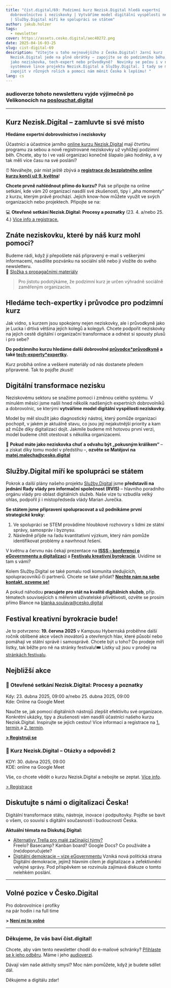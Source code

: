```yaml
---
title: "číst.digital/69: Podzimní kurz Nezisk.Digital hledá expertní
  dobrovolnictvo i neziskovky | Vytváříme model digitální vyspělosti neziskovky
  | Služby.Digital míří ke spolupráci se státem"
author: jakub.holzer
tags:
  - newsletter
cover: https://assets.cesko.digital/aec40272.png
date: 2025-04-16-03-25
slug: cist-digital-69
description: "Vítejte u toho nejnovějšího z Česko.Digital! Jarní kurz
  Nezisk.Digital jede na plné obrátky – zapojíte se do podzimního běhu, ať už
  jako neziskovka, tech-expert nebo průvodkyně?  Novinky se pečou i v naší
  systémové lince projektu Nezisk.Digital a Služby.Digital. I tady se můžete
  zapojit v různých rolích a pomoci nám měnit Česko k lepšímu! "
lang: cs
---
```

### audioverze tohoto newsletteru vyjde výjimečně po Velikonocích na [poslouchat.digital](https://poslouchat.digital)

- - -

## Kurz Nezisk.Digital – zamluvte si své místo

**Hledáme expertní dobrovolnictvo i neziskovky**  

Účastníci a účastnice jarního [online kurzu Nezisk.Digital](https://www.cesko.digital/projekty/nezisk-digital/kurz-nezisk-digital) mají čtvrtinu programu za sebou a nově registrované neziskovky už vyhlížejí podzimní běh. Chcete, aby to i ve vaší organizaci konečně šlapalo jako hodinky, a vy tak měli více času na své poslání?

⏰ Neváhejte, pár míst ještě zbývá a **[registrace do bezplatného online kurzu končí už 9. května](https://airtable.com/appBMJcLnBva02IEy/shrlymCJWH9WCdGRq)**!

**Chcete prvně nahlédnout přímo do kurzu?** Pak se připojte na online setkání, kde vám 20 organizací nasdílí své zkušenosti, tipy i „aha momenty“ z kurzu, kterým právě prochází. Jejich know-how můžete využít ve svých organizacích nebo projektech. 
Připojte se na: 

💻 **Otevřené setkání Nezisk.Digital: Procesy a poznatky** (23. 4. a/nebo 25. 4.) [Více info a registrace.](http://app.cesko.digital/events)

## Znáte neziskovku, které by náš kurz mohl pomoci?

Budeme rádi, když jí přepošlete náš připravený e-mail s veškerými informacemi, nasdílíte pozvánku na sociální sítě nebo ji vložíte do svého newsletteru.\
📎 [Složka s propagačními materiály](https://drive.google.com/drive/folders/1uszIK2WI1gbA7sIoEreue_2qctDUDuGo)

> Pro jistotu podotýkáme, že podzimní kurz je určen výhradně sociálně zaměřeným organizacím.

## Hledáme tech-expertky i průvodce pro podzimní kurz

Jak vidno, s kurzem jsou spokojeny nejen neziskovky, ale i průvodkyně jako je Lucka i drtivá většina jejích kolegů a kolegyň. Chcete podpořit neziskovky na jejich cestě digitální i organizační transformace a odnést si spousty plusů i pro sebe? 

**Do podzimního kurzu hledáme další dobrovolné [průvodce*průvodkyně](https://app.cesko.digital/opportunities/recP8PO9DhSXwERTr) a také [tech-experty*expertky](https://app.cesko.digital/opportunities/recGLCcg5xF0wsi5e).**

Kurz probíhá online a veškeré materiály od nás dostanete předem připravené. Tak to pojďte zkusit!

## Digitální transformace nezisku

Neziskovému sektoru se snažíme pomoci i změnou celého systému. V minulém měsíci jsme našli hned několik nadšených expertních dobrovolníků a dobrovolnic, se kterými **vytváříme** **model digitální vyspělosti neziskovky**. 

Model by měl sloužit jako diagnostický nástroj, který pomůže organizaci pochopit, v jakém je aktuálně stavu, co jsou její nejakutnější priority a kam až může díky digitalizaci dojít. Jakmile budeme mít hotovou první verzi, model budeme chtít otestovat s několika organizacemi.

🐇 **Pokud máte jako neziskovka chuť a odvahu být „pokusným králíkem“** – a získat díky tomu model v předstihu –, **ozvěte se Matějovi na [matej.malecha@cesko.digital](mailto:matej.malecha@cesko.digital)**

## Služby.Digital míří ke spolupráci se státem

Pokrok a další plány našeho projektu [Služby.Digital](http://https.//sluzby.digital) jsme **představili na jednání Rady vlády pro informační společnost (RVIS)** – hlavního poradního orgánu vlády pro oblast digitálních služeb. Naše vize tu vzbudila velký ohlas, podpořil ji i místopředseda vlády Marian Jurečka.

**Se státem jsme připraveni spolupracovat a už podnikáme první strategické kroky**: 

1. Ve spolupráci se STEM provádíme hloubkové rozhovory s lidmi ze státní správy, samospráv i byznysu.  
2. Následně přijde na řadu kvantitativní výzkum, který nám pomůže identifikovat problémy a navrhnout řešení.

V květnu a červnu nás čekají prezentace na[](https://isss.cz)
**[ISSS – konferenci o eGovernmentu a digitalizaci](https://isss.cz/)** a **[Festivalu kreativní byrokracie](https://creativebureaucracy.cz)**. Uvidíme se tam s vámi? 

Kolem Služby.Digital se také pomalu rodí komunita sledujících, spolupracovníků či partnerů. Chcete se také přidat? **[Nechte nám na sebe kontakt, ozveme se!](https://airtable.com/app8N3Mk33MCxMuUk/shrztLCZYDebyxSPv)** 

A pokud náhodou **pracujete pro stát na kvalitě digitálních služeb**, příp. tématech souvisejících s měřením uživatelské přívětivosti, ozvěte se prosím přímo Blance na [blanka.soulava@cesko.digital](mailto:blanka.soulava@cesko.digital)

## Festival kreativní byrokracie bude!

Je to potvrzeno: **19. června 2025** v Kampusu Hybernská proběhne další ročník oblíbené akce všech inovátorů a otevřených hlav, které působí nebo pomáhají ve státní správě i samosprávě. Chcete být u toho? Do prodeje míří lístky, tak běžte pro ně na stránky festivalu!🎟️ Lístky už jsou v prodeji na [stránkách festivalu](https://creativebureaucracy.cz).

## Nejbližší akce

### 📅 Otevřené setkání Nezisk.Digital: Procesy a poznatky

Kdy: 23. dubna 2025, 09:00 a/nebo 25. dubna 2025, 09:00\
Kde: Online na Google Meet

Naučte se, jak pomocí digitálních nástrojů zlepšit efektivitu své organizace. Konkrétní ukázky, tipy a zkušenosti vám nasdílí účastníci našeho kurzu Nezisk.Digital. Inspirujte se jejich cestou!  Více informací a registrace na [1. termín ](https://app.cesko.digital/events/event-nezisk-digital-jaro-23_4) a [2. termín](https://app.cesko.digital/events/event-nezisk-digital-jaro2025_25_4).

**[\> Registruji se](https://airtable.com/appBMJcLnBva02IEy/shrQ3U5Ie9gFJPAQB)**

### 📅 Kurz Nezisk.Digital – Otázky a odpovědi 2

KDY: 30. dubna 2025, 09:00\
KDE: online na Google Meet  

Vše, co chcete vědět o kurzu Nezisk.Digital a nebojíte se zeptat. 
[Více info](https://app.cesko.digital/events/nezisk-digital-QA).

[\> Registrace](https://app.cesko.digital/events/nezisk-digital-QA)

## Diskutujte s námi o digitalizaci Česka!

Digitální transformace státu, nástroje, inovace i podpultovky. Pojďte se bavit o všem, co souvisí s digitální současností i budoucností Česka.

**Aktuální témata na Diskutuj.Digital:**  

* [Alternativy Trella pro malé začínající týmy?](https://diskutuj.digital/t/alternativy-trella-pro-male-zacinajici-tymy/1268)\
  Freelo? Basecamp? Kanban board? Google Docs? Co používáte a (ne)doporučujete?
* [Digitální demokracie – vize eGovernmentu](https://diskutuj.digital/t/digitalni-demokracie-vize-egovernmentu/1253)
  Vzniká nová politická strana Digitální demokracie, jejímž hlavním cílem je digitalizace a zefektivnění veřejné správy. Pod příspěvkem se rozvinula zajímavá diskuze o tomto nelehkém poslání.

- - -

## Volné pozice v Česko.Digital

Pro dobrovolnice i profíky\
na pár hodin i na full time

**\> [Není mi to volné](https://app.cesko.digital/)**

- - -

### Děkujeme, že vás baví číst.digital!

Chcete, aby vám tento newsletter chodil do e-mailové schránky? [Přihlaste se k jeho odběru](https://ceskodigital.ecomailapp.cz/public/form/6-3fdfd544852ed7431aa64f3b9481afb9). Máme i jeho [audioverzi](https://poslouchat.digital/).

Dávají vám naše aktivity smysl? Moc nám pomůžete, když je budete sdílet dál. 

Děkujeme a digitálu zdar!
